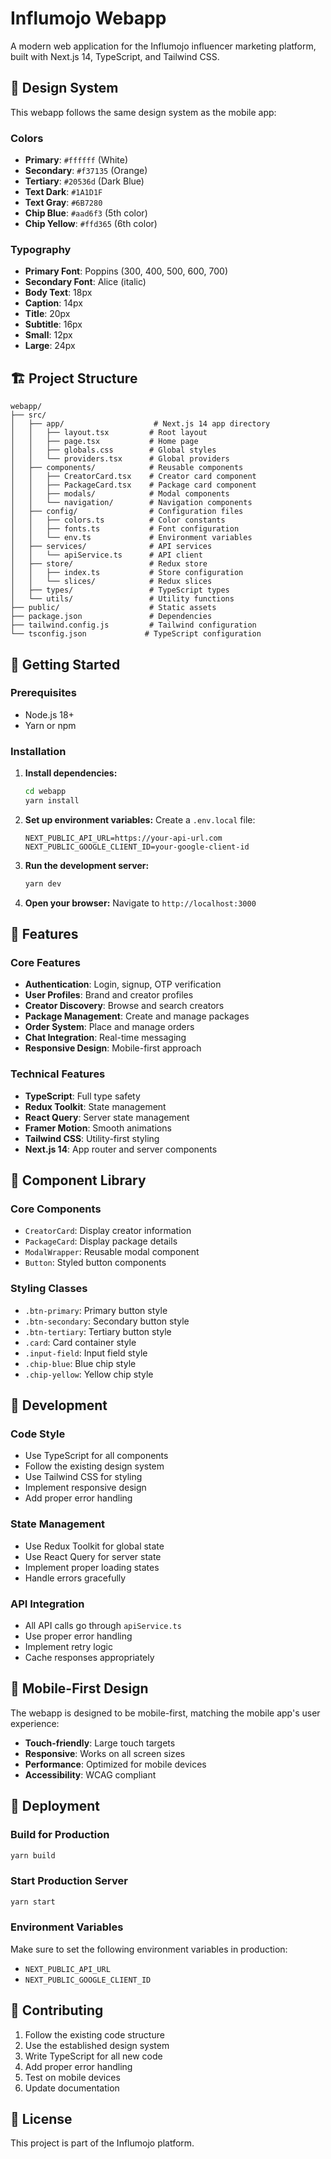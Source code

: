 # Influmojo Webapp

A modern web application for the Influmojo influencer marketing platform, built with Next.js 14, TypeScript, and Tailwind CSS.

## 🎨 Design System

This webapp follows the same design system as the mobile app:

### Colors

- **Primary**: `#ffffff` (White)
- **Secondary**: `#f37135` (Orange)
- **Tertiary**: `#20536d` (Dark Blue)
- **Text Dark**: `#1A1D1F`
- **Text Gray**: `#6B7280`
- **Chip Blue**: `#aad6f3` (5th color)
- **Chip Yellow**: `#ffd365` (6th color)

### Typography

- **Primary Font**: Poppins (300, 400, 500, 600, 700)
- **Secondary Font**: Alice (italic)
- **Body Text**: 18px
- **Caption**: 14px
- **Title**: 20px
- **Subtitle**: 16px
- **Small**: 12px
- **Large**: 24px

## 🏗️ Project Structure

```
webapp/
├── src/
│   ├── app/                    # Next.js 14 app directory
│   │   ├── layout.tsx         # Root layout
│   │   ├── page.tsx           # Home page
│   │   ├── globals.css        # Global styles
│   │   └── providers.tsx      # Global providers
│   ├── components/            # Reusable components
│   │   ├── CreatorCard.tsx    # Creator card component
│   │   ├── PackageCard.tsx    # Package card component
│   │   ├── modals/            # Modal components
│   │   └── navigation/        # Navigation components
│   ├── config/                # Configuration files
│   │   ├── colors.ts          # Color constants
│   │   ├── fonts.ts           # Font configuration
│   │   └── env.ts             # Environment variables
│   ├── services/              # API services
│   │   └── apiService.ts      # API client
│   ├── store/                 # Redux store
│   │   ├── index.ts           # Store configuration
│   │   └── slices/            # Redux slices
│   ├── types/                 # TypeScript types
│   └── utils/                 # Utility functions
├── public/                    # Static assets
├── package.json               # Dependencies
├── tailwind.config.js         # Tailwind configuration
└── tsconfig.json             # TypeScript configuration
```

## 🚀 Getting Started

### Prerequisites

- Node.js 18+
- Yarn or npm

### Installation

1. **Install dependencies:**

   ```bash
   cd webapp
   yarn install
   ```

2. **Set up environment variables:**
   Create a `.env.local` file:

   ```env
   NEXT_PUBLIC_API_URL=https://your-api-url.com
   NEXT_PUBLIC_GOOGLE_CLIENT_ID=your-google-client-id
   ```

3. **Run the development server:**

   ```bash
   yarn dev
   ```

4. **Open your browser:**
   Navigate to `http://localhost:3000`

## 🎯 Features

### Core Features

- **Authentication**: Login, signup, OTP verification
- **User Profiles**: Brand and creator profiles
- **Creator Discovery**: Browse and search creators
- **Package Management**: Create and manage packages
- **Order System**: Place and manage orders
- **Chat Integration**: Real-time messaging
- **Responsive Design**: Mobile-first approach

### Technical Features

- **TypeScript**: Full type safety
- **Redux Toolkit**: State management
- **React Query**: Server state management
- **Framer Motion**: Smooth animations
- **Tailwind CSS**: Utility-first styling
- **Next.js 14**: App router and server components

## 🎨 Component Library

### Core Components

- `CreatorCard`: Display creator information
- `PackageCard`: Display package details
- `ModalWrapper`: Reusable modal component
- `Button`: Styled button components

### Styling Classes

- `.btn-primary`: Primary button style
- `.btn-secondary`: Secondary button style
- `.btn-tertiary`: Tertiary button style
- `.card`: Card container style
- `.input-field`: Input field style
- `.chip-blue`: Blue chip style
- `.chip-yellow`: Yellow chip style

## 🔧 Development

### Code Style

- Use TypeScript for all components
- Follow the existing design system
- Use Tailwind CSS for styling
- Implement responsive design
- Add proper error handling

### State Management

- Use Redux Toolkit for global state
- Use React Query for server state
- Implement proper loading states
- Handle errors gracefully

### API Integration

- All API calls go through `apiService.ts`
- Use proper error handling
- Implement retry logic
- Cache responses appropriately

## 📱 Mobile-First Design

The webapp is designed to be mobile-first, matching the mobile app's user experience:

- **Touch-friendly**: Large touch targets
- **Responsive**: Works on all screen sizes
- **Performance**: Optimized for mobile devices
- **Accessibility**: WCAG compliant

## 🚀 Deployment

### Build for Production

```bash
yarn build
```

### Start Production Server

```bash
yarn start
```

### Environment Variables

Make sure to set the following environment variables in production:

- `NEXT_PUBLIC_API_URL`
- `NEXT_PUBLIC_GOOGLE_CLIENT_ID`

## 🤝 Contributing

1. Follow the existing code structure
2. Use the established design system
3. Write TypeScript for all new code
4. Add proper error handling
5. Test on mobile devices
6. Update documentation

## 📄 License

This project is part of the Influmojo platform.
